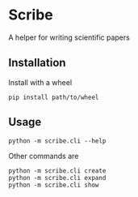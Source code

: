 # Scribe

A helper for writing scientific papers

## Installation

Install with a wheel 

```
pip install path/to/wheel
```

## Usage

```
python -m scribe.cli --help
```

Other commands are

```
python -m scribe.cli create
python -m scribe.cli expand
python -m scribe.cli show
```